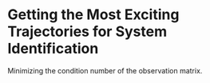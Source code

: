 # Getting the Most Exciting Trajectories for System Identification

Minimizing the condition number of the observation matrix.